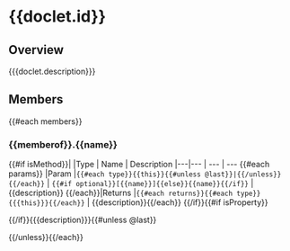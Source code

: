 # {{doclet.id}}

## Overview

{{{doclet.description}}}

## Members

{{#each members}}
### <a id="{{id}}">{{memberof}}.{{name}}</a>

{{#if isMethod}}|   |Type | Name | Description
|---|--- | --- | ---
{{#each params}}
|Param   |`{{#each type}}{{this}}{{#unless @last}}|{{/unless}}{{/each}}` | `{{#if optional}}[{{name}}]{{else}}{{name}}{{/if}}` | {{description}}
{{/each}}|Returns |`{{#each returns}}{{#each type}}{{{this}}}{{/each}}` | {{description}}{{/each}}
{{/if}}{{#if isProperty}}

{{/if}}{{{description}}}{{#unless @last}}

{{/unless}}{{/each}}
